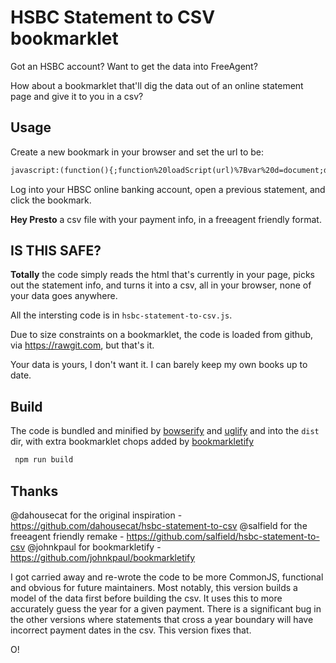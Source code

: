 # HSBC Statement to CSV bookmarklet

Got an HSBC account? Want to get the data into FreeAgent?

How about a bookmarklet that'll dig the data out of an online statement page and give it to you in a csv?

## Usage

Create a new bookmark in your browser and set the url to be:

```html
javascript:(function(){;function%20loadScript(url)%7Bvar%20d=document;d.body.appendChild(d.createElement(%22script%22)).src=url%7DloadScript(%22https://rawgit.com/olizilla/hsbc-statement-to-csv/master/dist/hsbc-statement-to-csv.min.js%22);})()
```

Log into your HBSC online banking account, open a previous statement, and click the bookmark.

**Hey Presto** a csv file with your payment info, in a freeagent friendly format.

## IS THIS SAFE?

**Totally** the code simply reads the html that's currently in your page, picks out the statement info,
and turns it into a csv, all in your browser, none of your data goes anywhere.

All the intersting code is in `hsbc-statement-to-csv.js`.

Due to size constraints on a bookmarklet, the code is loaded from github, via https://rawgit.com, but that's it.

Your data is yours, I don't want it. I can barely keep my own books up to date.

## Build

The code is bundled and minified by [bowserify](http://browserify.org/) and [uglify](https://github.com/mishoo/UglifyJS) and into the `dist` dir, with extra bookmarklet chops
added by [bookmarkletify](https://github.com/johnkpaul/bookmarkletify)

```sh
 npm run build
```

## Thanks

@dahousecat for the original inspiration - https://github.com/dahousecat/hsbc-statement-to-csv
@salfield for the freeagent friendly remake - https://github.com/salfield/hsbc-statement-to-csv
@johnkpaul for bookmarkletify - https://github.com/johnkpaul/bookmarkletify

I got carried away and re-wrote the code to be more CommonJS, functional and obvious for future maintainers.
Most notably, this version builds a model of the data first before building the csv. It uses this to more accurately
guess the year for a given payment. There is a significant bug in the other versions where statements that cross a year
boundary will have incorrect payment dates in the csv. This version fixes that.

O!
